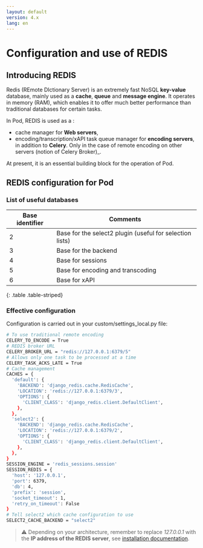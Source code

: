 ```yaml
---
layout: default
version: 4.x
lang: en
---
```


# Configuration and use of REDIS

## Introducing REDIS

Redis (REmote DIctionary Server) is an extremely fast NoSQL **key-value** database, mainly used as a **cache**, **queue** and **message engine**.
It operates in memory (RAM), which enables it to offer much better performance than traditional databases for certain tasks.

In Pod, REDIS is used as a :

- cache manager for **Web servers**,
- encoding/transcription/xAPI task queue manager for **encoding servers**, in addition to **Celery**. Only in the case of remote encoding on other servers (notion of Celery Broker)_.

At present, it is an essential building block for the operation of Pod.

## REDIS configuration for Pod

### List of useful databases

| Base identifier | Comments                        |
|-----------------|---------------------------------|
| 2 | Base for the select2 plugin (useful for selection lists) |
| 3 | Base for the backend |
| 4 | Base for sessions |
| 5 | Base for encoding and transcoding |
| 6 | Base for xAPI |
{: .table .table-striped}

### Effective configuration

Configuration is carried out in your custom/settings_local.py file:

```sh
# To use traditional remote encoding
CELERY_TO_ENCODE = True
# REDIS broker URL
CELERY_BROKER_URL = "redis://127.0.0.1:6379/5"
# Allows only one task to be processed at a time
CELERY_TASK_ACKS_LATE = True
# Cache management
CACHES = {
  'default': {
    'BACKEND': 'django_redis.cache.RedisCache',
    'LOCATION': 'redis://127.0.0.1:6379/3',
    'OPTIONS': {
      'CLIENT_CLASS': 'django_redis.client.DefaultClient',
    },
  },
  'select2': {
    'BACKEND': 'django_redis.cache.RedisCache',
    'LOCATION': 'redis://127.0.0.1:6379/2',
    'OPTIONS': {
      'CLIENT_CLASS': 'django_redis.client.DefaultClient',
    },
  },
}
SESSION_ENGINE = 'redis_sessions.session'
SESSION_REDIS = {
  'host': '127.0.0.1',
  'port': 6379,
  'db': 4,
  'prefix': 'session',
  'socket_timeout': 1,
  'retry_on_timeout': False
}
# Tell select2 which cache configuration to use
SELECT2_CACHE_BACKEND = "select2"
```

> ⚠️ Depending on your architecture, remember to replace _127.0.0.1_ with the **IP address of the REDIS server**, see [installation documentation](install_standalone_en#redis).
